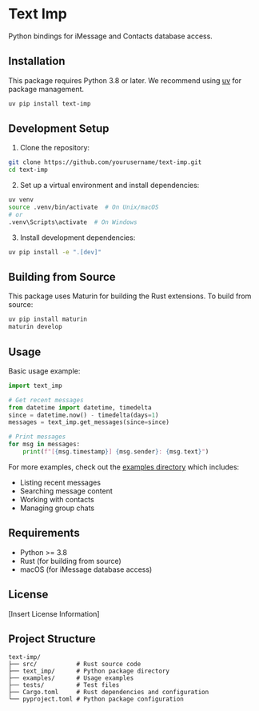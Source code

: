 # Text Imp

Python bindings for iMessage and Contacts database access.

## Installation

This package requires Python 3.8 or later. We recommend using [uv](https://github.com/astral-sh/uv) for package management.

```bash
uv pip install text-imp
```

## Development Setup

1. Clone the repository:
```bash
git clone https://github.com/yourusername/text-imp.git
cd text-imp
```

2. Set up a virtual environment and install dependencies:
```bash
uv venv
source .venv/bin/activate  # On Unix/macOS
# or
.venv\Scripts\activate  # On Windows
```

3. Install development dependencies:
```bash
uv pip install -e ".[dev]"
```

## Building from Source

This package uses Maturin for building the Rust extensions. To build from source:

```bash
uv pip install maturin
maturin develop
```

## Usage

Basic usage example:

```python
import text_imp

# Get recent messages
from datetime import datetime, timedelta
since = datetime.now() - timedelta(days=1)
messages = text_imp.get_messages(since=since)

# Print messages
for msg in messages:
    print(f"[{msg.timestamp}] {msg.sender}: {msg.text}")
```

For more examples, check out the [examples directory](examples/basic_usage.py) which includes:
- Listing recent messages
- Searching message content
- Working with contacts
- Managing group chats

## Requirements

- Python >= 3.8
- Rust (for building from source)
- macOS (for iMessage database access)

## License

[Insert License Information]

## Project Structure

```
text-imp/
├── src/           # Rust source code
├── text_imp/      # Python package directory
├── examples/      # Usage examples
├── tests/         # Test files
├── Cargo.toml     # Rust dependencies and configuration
└── pyproject.toml # Python package configuration
```
